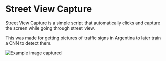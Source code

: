 # Street View Capture
Street View Capture is a simple script that automatically clicks and capture the screen while going through street view.

This was made for getting pictures of traffic signs in Argentina to later train a CNN to detect them. 

![Example image captured](http://i.imgur.com/dUOUIfh.jpg)
